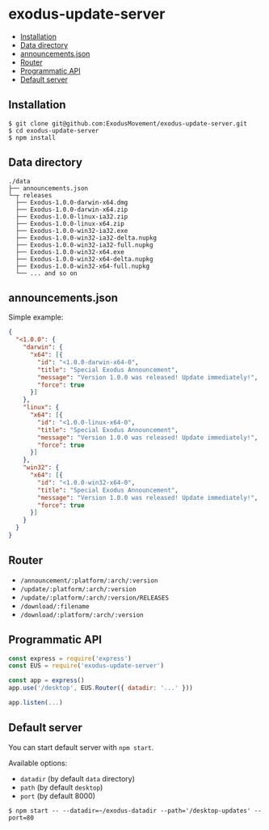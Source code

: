 # exodus-update-server

* [Installation](#installation)
* [Data directory](#data-directory)
* [announcements.json](#announcementsjson)
* [Router](#router)
* [Programmatic API](#programmatic-api)
* [Default server](#default-server)

## Installation

```
$ git clone git@github.com:ExodusMovement/exodus-update-server.git
$ cd exodus-update-server
$ npm install
```

## Data directory

```
./data
├── announcements.json
└─┬ releases
  ├── Exodus-1.0.0-darwin-x64.dmg
  ├── Exodus-1.0.0-darwin-x64.zip
  ├── Exodus-1.0.0-linux-ia32.zip
  ├── Exodus-1.0.0-linux-x64.zip
  ├── Exodus-1.0.0-win32-ia32.exe
  ├── Exodus-1.0.0-win32-ia32-delta.nupkg
  ├── Exodus-1.0.0-win32-ia32-full.nupkg
  ├── Exodus-1.0.0-win32-x64.exe
  ├── Exodus-1.0.0-win32-x64-delta.nupkg
  ├── Exodus-1.0.0-win32-x64-full.nupkg
  └── ... and so on
```

## announcements.json

Simple example:

```json
{
  "<1.0.0": {
    "darwin": {
      "x64": [{
        "id": "<1.0.0-darwin-x64-0",
        "title": "Special Exodus Announcement",
        "message": "Version 1.0.0 was released! Update immediately!",
        "force": true
      }]
    },
    "linux": {
      "x64": [{
        "id": "<1.0.0-linux-x64-0",
        "title": "Special Exodus Announcement",
        "message": "Version 1.0.0 was released! Update immediately!",
        "force": true
      }]
    },
    "win32": {
      "x64": [{
        "id": "<1.0.0-win32-x64-0",
        "title": "Special Exodus Announcement",
        "message": "Version 1.0.0 was released! Update immediately!",
        "force": true
      }]
    }
  }
}
```

## Router

* `/announcement/:platform/:arch/:version`
* `/update/:platform/:arch/:version`
* `/update/:platform/:arch/:version/RELEASES`
* `/download/:filename`
* `/download/:platform/:arch/:version`

## Programmatic API

```js
const express = require('express')
const EUS = require('exodus-update-server')

const app = express()
app.use('/desktop', EUS.Router({ datadir: '...' }))

app.listen(...)
```

## Default server

You can start default server with `npm start`.

Available options:

  * `datadir` (by default `data` directory)
  * `path` (by default `desktop`)
  * `port` (by default 8000)

```
$ npm start -- --datadir=~/exodus-datadir --path='/desktop-updates' --port=80
```
